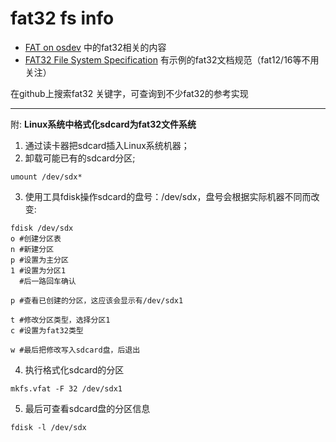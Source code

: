 # fat32 fs info
- [FAT on osdev](https://wiki.osdev.org/FAT) 中的fat32相关的内容
- [FAT32 File System Specification](http://download.microsoft.com/download/1/6/1/161ba512-40e2-4cc9-843a-923143f3456c/fatgen103.doc) 有示例的fat32文档规范（fat12/16等不用关注）

在github上搜索fat32 关键字，可查询到不少fat32的参考实现

---
附: **Linux系统中格式化sdcard为fat32文件系统**
1. 通过读卡器把sdcard插入Linux系统机器；
2. 卸载可能已有的sdcard分区;
```
umount /dev/sdx*
```
3. 使用工具fdisk操作sdcard的盘号：/dev/sdx，盘号会根据实际机器不同而改变:
```
fdisk /dev/sdx
o #创建分区表
n #新建分区
p #设置为主分区
1 #设置为分区1
  #后一路回车确认
  
p #查看已创建的分区，这应该会显示有/dev/sdx1

t #修改分区类型，选择分区1
c #设置为fat32类型

w #最后把修改写入sdcard盘，后退出
```
4. 执行格式化sdcard的分区
```
mkfs.vfat -F 32 /dev/sdx1
```
5. 最后可查看sdcard盘的分区信息 
```
fdisk -l /dev/sdx
```

